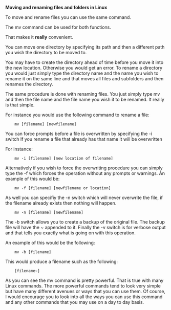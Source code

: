 <strong>Moving and renaming files and folders in Linux</strong>

To move and rename files you can use the same command.

The mv command can be used for both functions.

That makes it <b>really</b> convenient.

You can move one directory by specifying its path and then a different path you wish the directory to be moved to.

You may have to create the directory ahead of time before you move it into the new location. Otherwise you would get an error.
To rename a directory you would just simply type the directory name and the name you wish to rename it on the same line and that moves all files and subfolders and then renames the directory.

The same procedure is done with renaming files. You just simply type mv and then the file name and the file name you wish it to be renamed. It really is that simple.

For instance you would use the following command to rename a file:
```
    mv [filename] [newfilename]
```

You can force prompts before a file is overwritten by specifying the -i switch
If you rename a file that already has that name it will be overwritten

For instance:
```
    mv -i [filename] [new location of filename]
```

Alternatively if you wish to force the overwriting procedure you can simply type the -f which forces the operation without any prompts or warnings.
An example of this would be:
```
    mv -f [filename] [newfilename or location]
```

As well you can specifiy the -n switch which will never overwrite the file, if the filename already exists then nothing will happen.
```
    mv -n [filename] [newfilename]
```

The -b switch allows you to create a backup of the original file. The backup file will have the ~ appended to it.
Finally the -v switch is for verbose output and that tells you exactly what is going on with this operation.

An example of this would be the following:
```
    mv -b [filename]
```
This would produce a filename such as the following:
```
    [filename~]
```

As you can see the mv command is pretty powerful. That is true with many Linux commands. The more powerful commands tend to look very simple but have many different avenues or ways that you can use them. Of course, I would encourage you to look into all the ways you can use this command and any other commands that you may use on a day to day basis.